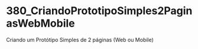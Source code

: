 # 380_CriandoPrototipoSimples2PaginasWebMobile
Criando um Protótipo Simples de 2 páginas (Web ou Mobile)
